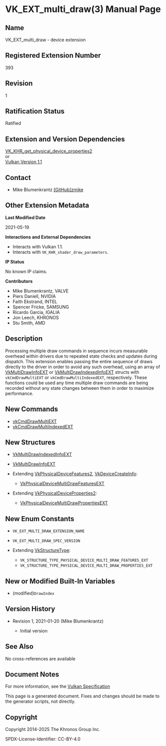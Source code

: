 # VK\_EXT\_multi\_draw(3) Manual Page

## Name

VK\_EXT\_multi\_draw - device extension



## [](#_registered_extension_number)Registered Extension Number

393

## [](#_revision)Revision

1

## [](#_ratification_status)Ratification Status

Ratified

## [](#_extension_and_version_dependencies)Extension and Version Dependencies

[VK\_KHR\_get\_physical\_device\_properties2](https://registry.khronos.org/vulkan/specs/latest/man/html/VK_KHR_get_physical_device_properties2.html)  
or  
[Vulkan Version 1.1](#versions-1.1)

## [](#_contact)Contact

- Mike Blumenkrantz [\[GitHub\]zmike](https://github.com/KhronosGroup/Vulkan-Docs/issues/new?body=%5BVK_EXT_multi_draw%5D%20%40zmike%0A%2AHere%20describe%20the%20issue%20or%20question%20you%20have%20about%20the%20VK_EXT_multi_draw%20extension%2A)

## [](#_other_extension_metadata)Other Extension Metadata

**Last Modified Date**

2021-05-19

**Interactions and External Dependencies**

- Interacts with Vulkan 1.1.
- Interacts with `VK_KHR_shader_draw_parameters`.

**IP Status**

No known IP claims.

**Contributors**

- Mike Blumenkrantz, VALVE
- Piers Daniell, NVIDIA
- Faith Ekstrand, INTEL
- Spencer Fricke, SAMSUNG
- Ricardo Garcia, IGALIA
- Jon Leech, KHRONOS
- Stu Smith, AMD

## [](#_description)Description

Processing multiple draw commands in sequence incurs measurable overhead within drivers due to repeated state checks and updates during dispatch. This extension enables passing the entire sequence of draws directly to the driver in order to avoid any such overhead, using an array of [VkMultiDrawInfoEXT](https://registry.khronos.org/vulkan/specs/latest/man/html/VkMultiDrawInfoEXT.html) or [VkMultiDrawIndexedInfoEXT](https://registry.khronos.org/vulkan/specs/latest/man/html/VkMultiDrawIndexedInfoEXT.html) structs with `vkCmdDrawMultiEXT` or `vkCmdDrawMultiIndexedEXT`, respectively. These functions could be used any time multiple draw commands are being recorded without any state changes between them in order to maximize performance.

## [](#_new_commands)New Commands

- [vkCmdDrawMultiEXT](https://registry.khronos.org/vulkan/specs/latest/man/html/vkCmdDrawMultiEXT.html)
- [vkCmdDrawMultiIndexedEXT](https://registry.khronos.org/vulkan/specs/latest/man/html/vkCmdDrawMultiIndexedEXT.html)

## [](#_new_structures)New Structures

- [VkMultiDrawIndexedInfoEXT](https://registry.khronos.org/vulkan/specs/latest/man/html/VkMultiDrawIndexedInfoEXT.html)
- [VkMultiDrawInfoEXT](https://registry.khronos.org/vulkan/specs/latest/man/html/VkMultiDrawInfoEXT.html)
- Extending [VkPhysicalDeviceFeatures2](https://registry.khronos.org/vulkan/specs/latest/man/html/VkPhysicalDeviceFeatures2.html), [VkDeviceCreateInfo](https://registry.khronos.org/vulkan/specs/latest/man/html/VkDeviceCreateInfo.html):
  
  - [VkPhysicalDeviceMultiDrawFeaturesEXT](https://registry.khronos.org/vulkan/specs/latest/man/html/VkPhysicalDeviceMultiDrawFeaturesEXT.html)
- Extending [VkPhysicalDeviceProperties2](https://registry.khronos.org/vulkan/specs/latest/man/html/VkPhysicalDeviceProperties2.html):
  
  - [VkPhysicalDeviceMultiDrawPropertiesEXT](https://registry.khronos.org/vulkan/specs/latest/man/html/VkPhysicalDeviceMultiDrawPropertiesEXT.html)

## [](#_new_enum_constants)New Enum Constants

- `VK_EXT_MULTI_DRAW_EXTENSION_NAME`
- `VK_EXT_MULTI_DRAW_SPEC_VERSION`
- Extending [VkStructureType](https://registry.khronos.org/vulkan/specs/latest/man/html/VkStructureType.html):
  
  - `VK_STRUCTURE_TYPE_PHYSICAL_DEVICE_MULTI_DRAW_FEATURES_EXT`
  - `VK_STRUCTURE_TYPE_PHYSICAL_DEVICE_MULTI_DRAW_PROPERTIES_EXT`

## [](#_new_or_modified_built_in_variables)New or Modified Built-In Variables

- (modified)`DrawIndex`

## [](#_version_history)Version History

- Revision 1, 2021-01-20 (Mike Blumenkrantz)
  
  - Initial version

## [](#_see_also)See Also

No cross-references are available

## [](#_document_notes)Document Notes

For more information, see the [Vulkan Specification](https://registry.khronos.org/vulkan/specs/latest/html/vkspec.html#VK_EXT_multi_draw)

This page is a generated document. Fixes and changes should be made to the generator scripts, not directly.

## [](#_copyright)Copyright

Copyright 2014-2025 The Khronos Group Inc.

SPDX-License-Identifier: CC-BY-4.0